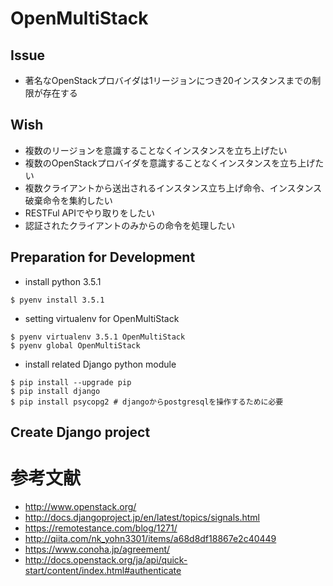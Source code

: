 # OpenMultiStack

## Issue

 * 著名なOpenStackプロバイダは1リージョンにつき20インスタンスまでの制限が存在する

## Wish

 * 複数のリージョンを意識することなくインスタンスを立ち上げたい
 * 複数のOpenStackプロバイダを意識することなくインスタンスを立ち上げたい
 * 複数クライアントから送出されるインスタンス立ち上げ命令、インスタンス破棄命令を集約したい
 * RESTFul APIでやり取りをしたい
 * 認証されたクライアントのみからの命令を処理したい

## Preparation for Development

 * install python 3.5.1

```
$ pyenv install 3.5.1
```

 * setting virtualenv for OpenMultiStack

```
$ pyenv virtualenv 3.5.1 OpenMultiStack
$ pyenv global OpenMultiStack
```

 * install related Django python module

```
$ pip install --upgrade pip
$ pip install django
$ pip install psycopg2 # djangoからpostgresqlを操作するために必要
```

## Create Django project



# 参考文献

 * http://www.openstack.org/
 * http://docs.djangoproject.jp/en/latest/topics/signals.html
 * https://remotestance.com/blog/1271/
 * http://qiita.com/nk_yohn3301/items/a68d8df18867e2c40449
 * https://www.conoha.jp/agreement/
 * http://docs.openstack.org/ja/api/quick-start/content/index.html#authenticate

